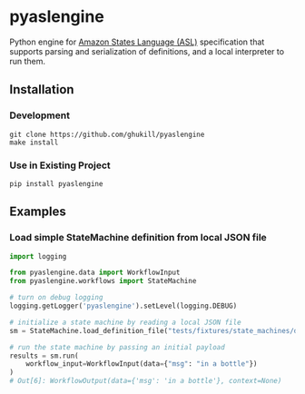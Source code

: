 # pyaslengine

Python engine for [Amazon States Language (ASL)](https://states-language.net/) specification that supports parsing and serialization of definitions, and a local interpreter to run them.

## Installation

### Development
```shell
git clone https://github.com/ghukill/pyaslengine
make install
```

### Use in Existing Project
```shell
pip install pyaslengine
```

## Examples

### Load simple StateMachine definition from local JSON file

```python
import logging

from pyaslengine.data import WorkflowInput
from pyaslengine.workflows import StateMachine

# turn on debug logging
logging.getLogger('pyaslengine').setLevel(logging.DEBUG)

# initialize a state machine by reading a local JSON file
sm = StateMachine.load_definition_file("tests/fixtures/state_machines/do_nothing.json")

# run the state machine by passing an initial payload
results = sm.run(
    workflow_input=WorkflowInput(data={"msg": "in a bottle"})
)
# Out[6]: WorkflowOutput(data={'msg': 'in a bottle'}, context=None)
```

